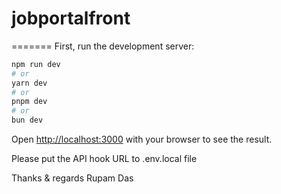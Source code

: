 
# jobportalfront
=======
First, run the development server:

```bash
npm run dev
# or
yarn dev
# or
pnpm dev
# or
bun dev
```

Open [http://localhost:3000](http://localhost:3000) with your browser to see the result.

Please put the API hook URL to .env.local file

Thanks & regards
Rupam Das
